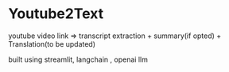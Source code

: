 # Youtube2Text

youtube video link => transcript extraction + summary(if opted) + Translation(to be updated)

built using streamlit, langchain , openai llm
